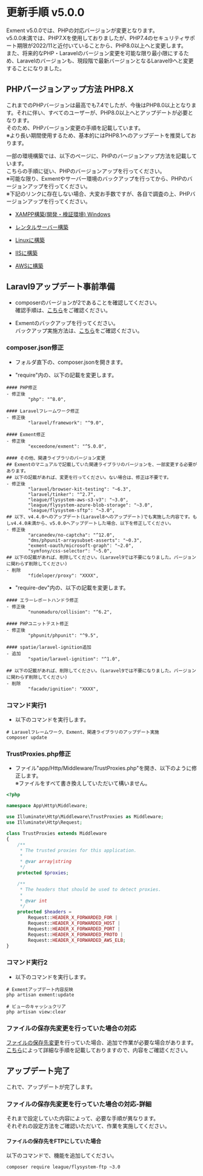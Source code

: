 # 更新手順 v5.0.0
Exment v5.0.0では、PHPの対応バージョンが変更となります。  
v5.0.0未満では、PHP7.Xを使用しておりましたが、PHP7.4のセキュリティサポート期限が2022/11と近付いていることから、PHP8.0以上へと変更します。  
また、将来的なPHP・Laravelのバージョン変更を可能な限り最小限にするため、Laravelのバージョンも、現段階で最新バージョンとなるLaravel9へと変更することになりました。  

## PHPバージョンアップ方法 PHP8.X

これまでのPHPバージョンは最高でも7.4でしたが、今後はPHP8.0以上となります。それに伴い、すべてのユーザーが、PHP8.0以上へとアップデートが必要となります。  
そのため、PHPバージョン変更の手順を記載しています。  
※より長い期間使用するため、基本的にはPHP8.1へのアップデートを推奨しております。

一部の環境構築では、以下のページに、PHPのバージョンアップ方法を記載しています。  
こちらの手順に従い、PHPのバージョンアップを行ってください。  
※可能な限り、Exmentやサーバー環境のバックアップを行ってから、PHPのバージョンアップを行ってください。  
※下記のリンクに存在しない場合、大変お手数ですが、各自で調査の上、PHPバージョンアップを行ってください。

- [XAMPP構築(開発・検証環境) Windows](/ja/install_xampp)  

- [レンタルサーバー構築](/ja/install_rental)  

- [Linuxに構築](/ja/install_linux)  

- [IISに構築](/ja/install_iis)  

- [AWSに構築](/ja/install_aws)  


## Laravl9アップデート事前準備
- composerのバージョンが2であることを確認してください。  
確認手順は、[こちら](/ja/update_composer)をご確認ください。

- Exmentのバックアップを行ってください。  
バックアップ実施方法は、[こちら](/ja/backup)をご確認ください。

### composer.json修正
- フォルダ直下の、composer.jsonを開きます。

- "require"内の、以下の記載を変更します。

```
#### PHP修正
- 修正後
        "php": "^8.0",

#### Laravelフレームワーク修正
- 修正後
        "laravel/framework": "^9.0",

#### Exment修正
- 修正後
        "exceedone/exment": "^5.0.0",

#### その他、関連ライブラリのバージョン変更
## Exmentのマニュアルで記載していた関連ライブラリのバージョンを、一部変更する必要があります。
## 以下の記載があれば、変更を行ってください。ない場合は、修正は不要です。
- 修正後
        "laravel/browser-kit-testing": "~6.3",
        "laravel/tinker": "^2.7",
        "league/flysystem-aws-s3-v3": "~3.0",
        "league/flysystem-azure-blob-storage": "~3.0",
        "league/flysystem-sftp": "~3.0",
## 以下、v4.4.0へのアップデート(Laravel8へのアップデート)でも実施した内容です。もしv4.4.0未満から、v5.0.0へアップデートした場合、以下を修正してください。
- 修正後
        "arcanedev/no-captcha": "^12.0",
        "dms/phpunit-arraysubset-asserts": "~0.3",
        "exment-oauth/microsoft-graph": "~2.0",
        "symfony/css-selector": "~5.0",
## 以下の記載があれば、削除してください。(Laravel9では不要になりました。バージョンに関わらず削除してください)
- 削除
        "fideloper/proxy": "XXXX",
```

- "require-dev"内の、以下の記載を変更します。

```
#### エラーレポートハンドラ修正
- 修正後
        "nunomaduro/collision": "^6.2",

#### PHPユニットテスト修正
- 修正後
        "phpunit/phpunit": "^9.5",

#### spatie/laravel-ignition追加
- 追加
        "spatie/laravel-ignition": "^1.0",

## 以下の記載があれば、削除してください。(Laravel9では不要になりました。バージョンに関わらず削除してください)
- 削除
        "facade/ignition": "XXXX",

```

### コマンド実行1

- 以下のコマンドを実行します。

```
# Laravelフレームワーク、Exment、関連ライブラリのアップデート実施
composer update
```

### TrustProxies.php修正

- ファイル"app/Http/Middleware/TrustProxies.php"を開き、以下のように修正します。  
※ファイルをすべて書き換えしていただいて構いません。

``` php
<?php

namespace App\Http\Middleware;

use Illuminate\Http\Middleware\TrustProxies as Middleware;
use Illuminate\Http\Request;

class TrustProxies extends Middleware
{
    /**
     * The trusted proxies for this application.
     *
     * @var array|string
     */
    protected $proxies;

    /**
     * The headers that should be used to detect proxies.
     *
     * @var int
     */
    protected $headers =
        Request::HEADER_X_FORWARDED_FOR |
        Request::HEADER_X_FORWARDED_HOST |
        Request::HEADER_X_FORWARDED_PORT |
        Request::HEADER_X_FORWARDED_PROTO |
        Request::HEADER_X_FORWARDED_AWS_ELB;
}
```


### コマンド実行2

- 以下のコマンドを実行します。

```
# Exmentアップデート内容反映
php artisan exment:update

# ビューのキャッシュクリア
php artisan view:clear
```

### ファイルの保存先変更を行っていた場合の対応
[ファイルの保存先変更](/ja/additional_file_saveplace)を行っていた場合、追加で作業が必要な場合があります。  
[こちら](#ファイルの保存先変更を行っていた場合の対応-詳細)によって詳細な手順を記載しておりますので、内容をご確認ください。

## アップデート完了
これで、アップデートが完了します。  


### ファイルの保存先変更を行っていた場合の対応-詳細
それまで設定していた内容によって、必要な手順が異なります。  
それぞれの設定方法をご確認いただいて、作業を実施してください。

#### ファイルの保存先をFTPにしていた場合
以下のコマンドで、機能を追加してください。

```
composer require league/flysystem-ftp ~3.0
```


